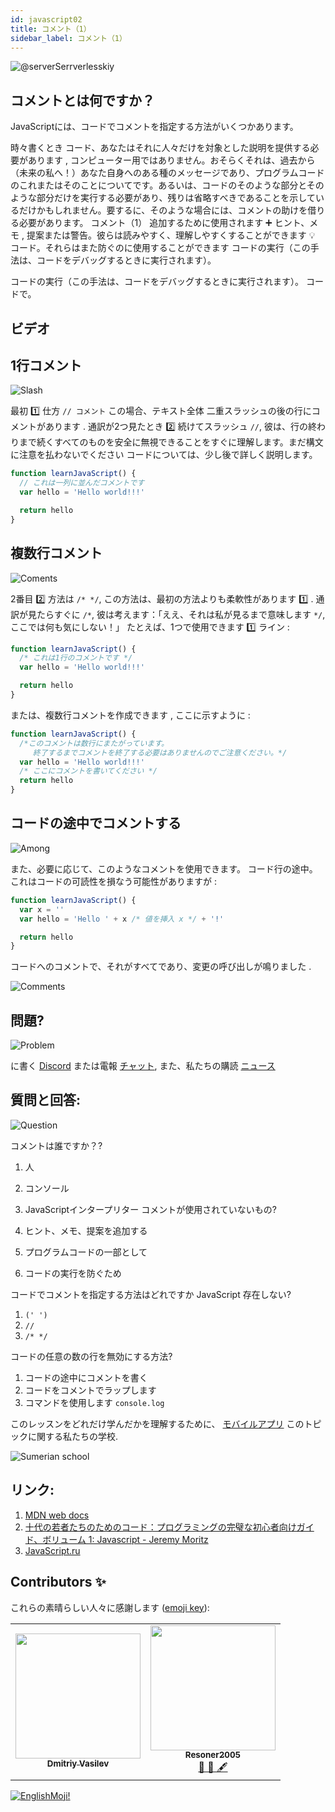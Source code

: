 ```yaml
---
id: javascript02
title: コメント（1）
sidebar_label: コメント（1）
---
```


![@serverSerrverlesskiy](/img/javascript/headers/02.jpg)

## コメントとは何ですか？

JavaScriptには、コードでコメントを指定する方法がいくつかあります。 

時々書くとき  コード、あなたはそれに人々だけを対象とした説明を提供する必要があります  , コンピューター用ではありません。おそらくそれは、過去から（未来の私へ！）あなた自身へのある種のメッセージであり、プログラムコードのこれまたはそのことについてです。あるいは、コードのそのような部分とそのような部分だけを実行する必要があり、残りは省略すべきであることを示しているだけかもしれません。要するに、そのような場合には、コメントの助けを借りる必要があります。
コメント（1）  追加するために使用されます ➕ ヒント、メモ  , 提案または警告。彼らは読みやすく、理解しやすくすることができます 💡 コード。それらはまた防ぐのに使用することができます  コードの実行（この手法は、コードをデバッグするときに実行されます）。

コードの実行（この手法は、コードをデバッグするときに実行されます）。  コードで。
## ビデオ

<YouTube videoId="zCvKMw5QHRw" />

## 1行コメント

![Slash](https://media.giphy.com/media/bKXMS0NjXoyaY/giphy.gif)

最初 1️⃣ 仕方 `// コメント`  この場合、テキスト全体  二重スラッシュの後の行にコメントがあります  . 通訳が2つ見たとき 2️⃣ 続けてスラッシュ `//`, 彼は、行の終わりまで続くすべてのものを安全に無視できることをすぐに理解します。まだ構文に注意を払わないでください    コードについては、少し後で詳しく説明します。

```jsx live
function learnJavaScript() {
  // これは一列に並んだコメントです
  var hello = 'Hello world!!!'

  return hello
}
```

## 複数行コメント

![Coments](https://media.giphy.com/media/UevalSWg5twQeqpc8Q/giphy.gif)

2番目 2️⃣ 方法は `/* */`, この方法は、最初の方法よりも柔軟性があります 1️⃣ . 通訳が見たらすぐに `/*`, 彼は考えます：「ええ、それは私が見るまで意味します `*/`, ここでは何も気にしない！」
たとえば、1つで使用できます 1️⃣ ライン  :

```jsx live
function learnJavaScript() {
  /* これは1行のコメントです */
  var hello = 'Hello world!!!'

  return hello
}
```

または、複数行コメントを作成できます  , ここに示すように  :

```jsx live
function learnJavaScript() {
  /*このコメントは数行にまたがっています。
     終了するまでコメントを終了する必要はありませんのでご注意ください。*/
  var hello = 'Hello world!!!'
  /* ここにコメントを書いてください */
  return hello
}
```

## コードの途中でコメントする

![Among](https://media.giphy.com/media/fnjIiBNo38IHS/giphy.gif)

また、必要に応じて、このようなコメントを使用できます。  コード行の途中。これはコードの可読性を損なう可能性がありますが :

```jsx live
function learnJavaScript() {
  var x = ''
  var hello = 'Hello ' + x /* 値を挿入 x */ + '!'

  return hello
}
```

コードへのコメントで、それがすべてであり、変更の呼び出しが鳴りました .

![Comments](https://media.giphy.com/media/SvuRLwWT0EoeErwPvB/giphy.gif)

## 問題?

![Problem](https://media.giphy.com/media/xTiTnGeUsWOEwsGoG4/giphy.gif)

に書く [Discord](https://discord.gg/6GDAfXn) または電報 [チャット](https://t.me/jscampapp), また、私たちの購読 [ニュース](https://t.me/javascriptapp)

## 質問と回答:

![Question](https://media.giphy.com/media/l0HlRnAWXxn0MhKLK/giphy.gif)

コメントは誰ですか？?

1. 人
2. コンソール
3. JavaScriptインタープリター
コメントが使用されていないもの?

1. ヒント、メモ、提案を追加する
2. プログラムコードの一部として
3. コードの実行を防ぐため

コードでコメントを指定する方法はどれですか JavaScript 存在しない?

1. `(' ')`
2. `//`
3. `/* */`

コードの任意の数の行を無効にする方法?

1. コードの途中にコメントを書く
2. コードをコメントでラップします
3. コマンドを使用します `console.log`

このレッスンをどれだけ学んだかを理解するために、 [モバイルアプリ](http://onelink.to/njhc95) このトピックに関する私たちの学校.

![Sumerian school](/img/app.jpg)

## リンク:

1. [MDN web docs](https://developer.mozilla.org/ru/docs/Web/JavaScript/Reference/Lexical_grammar)
2. [十代の若者たちのためのコード：プログラミングの完璧な初心者向けガイド、ボリューム 1: Javascript - Jeremy Moritz ](https://www.amazon.com/Code-Teens-Beginners-Programming-Javascript-ebook/dp/B07FCTLVPC)
3. [JavaScript.ru](https://learn.javascript.ru/types)

## Contributors ✨

これらの素晴らしい人々に感謝します ([emoji key](https://allcontributors.org/docs/en/emoji-key)):

<table>
  <tr>
    <td align="center"><a href="https://fullstackserverless.github.io/"><img src="https://avatars0.githubusercontent.com/u/6774813?v=4?s=200" width="200px;" alt=""/><br /><sub><b>Dmitriy Vasilev</b></sub></a><br /> <a href="https://github.com/gHashTag/react-native-village/commits?author=gHashTag" title="Documentation">  </a></td>
    <td align="center"><a href="https://github.com/Resoner2005"><img src="https://avatars1.githubusercontent.com/u/75675814?v=4?s=200" width="200px;" alt=""/><br /><sub><b>Resoner2005</b></sub></a><br /><a href="https://github.com/gHashTag/react-native-village/issues?q=author%3AResoner2005" title="Bug reports">🐛 🎨 🖋</a></td>
  </tr>
  
</table>

[![EnglishMoji!](/img/logo/englishmoji.png)](https://apps.apple.com/kz/app/englishmoji/id6450254885)
